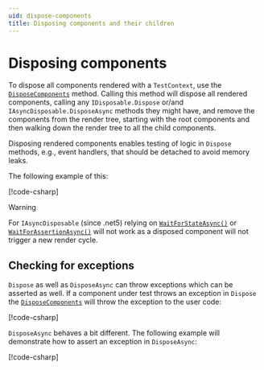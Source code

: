 ```yaml
---
uid: dispose-components
title: Disposing components and their children
---
```


# Disposing components
To dispose all components rendered with a `TestContext`, use the [`DisposeComponents`](xref:Bunit.TestContext.DisposeComponents) method.  Calling this method will dispose all rendered components, calling any `IDisposable.Dispose` or/and `IAsyncDisposable.DisposeAsync` methods they might have, and remove the components from the render tree, starting with the root components and then walking down the render tree to all the child components.

Disposing rendered components enables testing of logic in `Dispose` methods, e.g., event handlers, that should be detached to avoid memory leaks.

The following example of this:

[!code-csharp[](../../../samples/tests/xunit/DisposeComponentsTest.cs#L13-L22)]

> [!WARNING]
> For `IAsyncDisposable` (since .net5) relying on [`WaitForStateAsync()`](xref:Bunit.RenderedFragmentWaitForHelperExtensions.WaitForStateAsync(Bunit.IRenderedFragment,Func{System.Boolean},System.Nullable{TimeSpan})) or [`WaitForAssertionAsync()`](xref:Bunit.RenderedFragmentWaitForHelperExtensions.WaitForAssertionAsync(Bunit.IRenderedFragment,Action,System.Nullable{TimeSpan})) will not work as a disposed component will not trigger a new render cycle.

## Checking for exceptions
`Dispose` as well as `DisposeAsync` can throw exceptions which can be asserted as well. If a component under test throws an exception in `Dispose` the [`DisposeComponents`](xref:Bunit.TestContext.DisposeComponents) will throw the exception to the user code:

[!code-csharp[](../../../samples/tests/xunit/DisposeComponentsTest.cs#L28-L32)]

`DisposeAsync` behaves a bit different. The following example will demonstrate how to assert an exception in `DisposeAsync`:

[!code-csharp[](../../../samples/tests/xunit/DisposeComponentsTest.cs#L39-L43)]